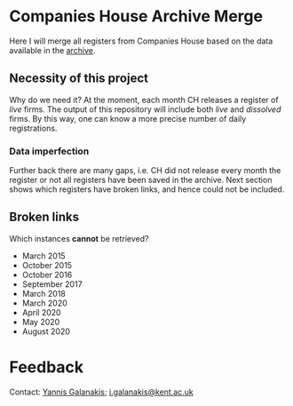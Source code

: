 # Companies House Archive Merge

Here I will merge all registers from Companies House based on the data available in the [archive](https://webarchive.nationalarchives.gov.uk/*/http://download.companieshouse.gov.uk/en_output.html). 

## Necessity of this project
Why do we need it? At the moment, each month CH releases a register of *live* firms. The output of this repository will include both *live* and *dissolved* firms. By this way, one can know a more precise number of daily registrations.

### Data imperfection
Further back there are many gaps, i.e. CH did not release every month the register or not all registers have been saved in the archive. Next section shows which registers have broken links, and hence could not be included. 

## Broken links
Which instances **cannot** be retrieved?
- March 2015
- October 2015
- October 2016
- September 2017
- March 2018
- March 2020
- April 2020
- May 2020
- August 2020

# Feedback
Contact: [Yannis Galanakis](www.yannisgalanakis.com); <i.galanakis@kent.ac.uk>
